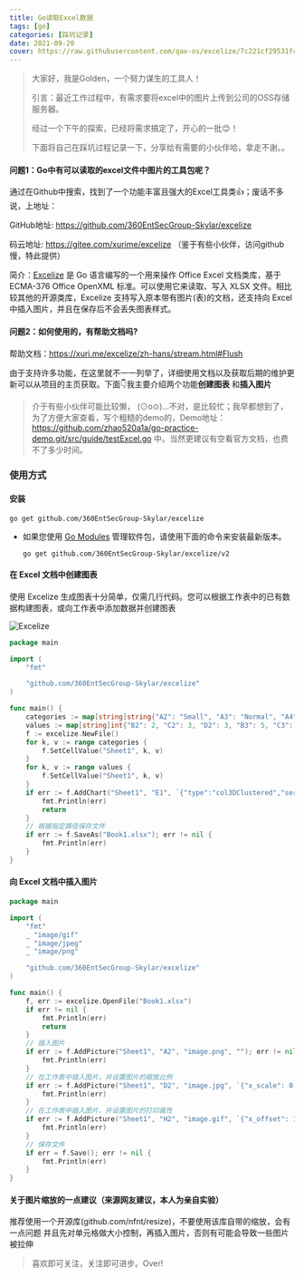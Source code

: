 ```yaml
---
title: Go读取Excel数据
tags: [go]
categories: [踩坑记录]
date: 2021-09-20
cover: https://raw.githubusercontent.com/qax-os/excelize/7c221cf29531fcd38871d3295f4b511029cb4282/excelize.svg
---
```


> 大家好，我是Golden，一个努力谋生的工具人！
>
> 引言：最近工作过程中，有需求要将excel中的图片上传到公司的OSS存储服务器。
>
> 经过一个下午的探索，已经将需求搞定了，开心的一批😊！
>
> 下面将自己在踩坑过程记录一下，分享给有需要的小伙伴哈，拿走不谢。。



#### 问题1：Go中有可以读取的excel文件中图片的工具包呢？

通过在Github中搜索，找到了一个功能丰富且强大的Excel工具类👍；废话不多说，上地址：

GitHub地址: https://github.com/360EntSecGroup-Skylar/excelize

码云地址: https://gitee.com/xurime/excelize  （鉴于有些小伙伴，访问github慢，特此提供）

简介：[Excelize](https://links.jianshu.com/go?to=https%3A%2F%2Fgithub.com%2F360EntSecGroup-Skylar%2Fexcelize) 是 Go 语言编写的一个用来操作 Office Excel 文档类库，基于 ECMA-376 Office OpenXML 标准。可以使用它来读取、写入 XLSX 文件。相比较其他的开源类库，Excelize 支持写入原本带有图片(表)的文档，还支持向 Excel 中插入图片，并且在保存后不会丢失图表样式。



####  问题2：如何使用的，有帮助文档吗?

帮助文档：https://xuri.me/excelize/zh-hans/stream.html#Flush

由于支持许多功能，在这里就不一一列举了，详细使用文档以及获取后期的维护更新可以从项目的主页获取。下面👇我主要介绍两个功能**创建图表** 和**插入图片**

> 介于有些小伙伴可能比较懒， (⊙o⊙)…不对，是比较忙；我早都想到了， 为了方便大家查看，写个粗糙的demo的，Demo地址：https://github.com/zhao520a1a/go-practice-demo.git/src/guide/testExcel.go 中。当然更建议有空看官方文档，也费不了多少时间。

###  使用方式

#### 安装

  ```
  go get github.com/360EntSecGroup-Skylar/excelize
  ```

- 如果您使用 [Go Modules](https://blog.golang.org/using-go-modules) 管理软件包，请使用下面的命令来安装最新版本。

  ```
  go get github.com/360EntSecGroup-Skylar/excelize/v2
  ```

#### 在 Excel 文档中创建图表

使用 Excelize 生成图表十分简单，仅需几行代码。您可以根据工作表中的已有数据构建图表，或向工作表中添加数据并创建图表

![Excelize](https://gitee.com/xurime/excelize/raw/master/test/images/chart.png)

```Go
package main

import (
    "fmt"

    "github.com/360EntSecGroup-Skylar/excelize"
)

func main() {
    categories := map[string]string{"A2": "Small", "A3": "Normal", "A4": "Large", "B1": "Apple", "C1": "Orange", "D1": "Pear"}
    values := map[string]int{"B2": 2, "C2": 3, "D2": 3, "B3": 5, "C3": 2, "D3": 4, "B4": 6, "C4": 7, "D4": 8}
    f := excelize.NewFile()
    for k, v := range categories {
        f.SetCellValue("Sheet1", k, v)
    }
    for k, v := range values {
        f.SetCellValue("Sheet1", k, v)
    }
    if err := f.AddChart("Sheet1", "E1", `{"type":"col3DClustered","series":[{"name":"Sheet1!$A$2","categories":"Sheet1!$B$1:$D$1","values":"Sheet1!$B$2:$D$2"},{"name":"Sheet1!$A$3","categories":"Sheet1!$B$1:$D$1","values":"Sheet1!$B$3:$D$3"},{"name":"Sheet1!$A$4","categories":"Sheet1!$B$1:$D$1","values":"Sheet1!$B$4:$D$4"}],"title":{"name":"Fruit 3D Clustered Column Chart"}}`); err != nil {
        fmt.Println(err)
        return
    }
    // 根据指定路径保存文件
    if err := f.SaveAs("Book1.xlsx"); err != nil {
        fmt.Println(err)
    }
}
```

#### 向 Excel 文档中插入图片

```go
package main

import (
    "fmt"
    _ "image/gif"
    _ "image/jpeg"
    _ "image/png"

    "github.com/360EntSecGroup-Skylar/excelize"
)

func main() {
    f, err := excelize.OpenFile("Book1.xlsx")
    if err != nil {
        fmt.Println(err)
        return
    }
    // 插入图片
    if err := f.AddPicture("Sheet1", "A2", "image.png", ""); err != nil {
        fmt.Println(err)
    }
    // 在工作表中插入图片，并设置图片的缩放比例
    if err := f.AddPicture("Sheet1", "D2", "image.jpg", `{"x_scale": 0.5, "y_scale": 0.5}`); err != nil {
        fmt.Println(err)
    }
    // 在工作表中插入图片，并设置图片的打印属性
    if err := f.AddPicture("Sheet1", "H2", "image.gif", `{"x_offset": 15, "y_offset": 10, "print_obj": true, "lock_aspect_ratio": false, "locked": false}`); err != nil {
        fmt.Println(err)
    }
    // 保存文件
    if err = f.Save(); err != nil {
        fmt.Println(err)
    }
}
```


#### 关于图片缩放的一点建议（来源网友建议，本人为亲自实验）

推荐使用一个开源库(github.com/nfnt/resize)，不要使用该库自带的缩放，会有一点问题
并且先对单元格做大小控制，再插入图片，否则有可能会导致一些图片被拉伸


> 喜欢即可关注，关注即可进步。Over!

